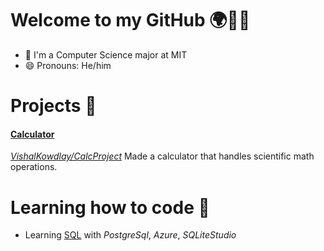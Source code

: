 # Welcome to my GitHub 🌍🧑‍🎓
- 🦆 I'm a Computer Science major at MIT
- 😄 Pronouns: He/him


# Projects 🙇
#### <ins>Calculator</ins>  
*[VishalKowdlay/CalcProject](https://github.com/VishalKowdlay/CalcProject)*
Made a calculator that handles scientific math operations.

# Learning how to code 🚀
-  Learning [SQL](https://github.com/Abhishek1098/SQL) with *PostgreSql*, *Azure*, *SQLiteStudio*
